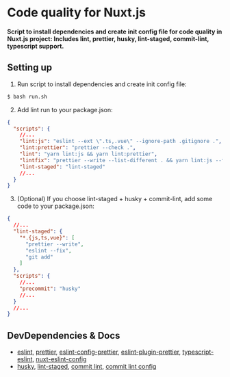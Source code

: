 # Code quality for Nuxt.js

<b>
Script to install dependencies and create init config file for code quality in Nuxt.js project:
Includes lint, prettier, husky, lint-staged, commit-lint, typescript support.
</b>

## Setting up

1. Run script to install dependencies and create init config file:

```bash
$ bash run.sh
```

2. Add lint run to your package.json:

```json
{
  "scripts": {
    //...
    "lint:js": "eslint --ext \".ts,.vue\" --ignore-path .gitignore .",
    "lint:prettier": "prettier --check .",
    "lint": "yarn lint:js && yarn lint:prettier",
    "lintfix": "prettier --write --list-different . && yarn lint:js --fix",
    "lint-staged": "lint-staged"
    //...
  }
}
```

3. (Optional) If you choose lint-staged + husky + commit-lint, add some code to your package.json:

```json
{
  //...
  "lint-staged": {
    "*.{js,ts,vue}": [
      "prettier --write",
      "eslint --fix",
      "git add"
    ]
  },
  "scripts": {
    //...
    "precommit": "husky"
    //...
  }
  //...
}
```

## DevDependencies & Docs

- [eslint](https://github.com/eslint/eslint),
  [prettier](https://github.com/prettier/prettier),
  [eslint-config-prettier](https://github.com/prettier/eslint-config-prettier),
  [eslint-plugin-prettier](https://github.com/prettier/eslint-plugin-prettier),
  [typescript-eslint](https://github.com/typescript-eslint/typescript-eslint),
  [nuxt-eslint-config](https://github.com/nuxt/eslint-config)
- [husky](https://github.com/typicode/husky),
  [lint-staged](https://github.com/lint-staged/lint-staged),
  [commit lint](https://github.com/conventional-changelog/commitlint),
  [commit lint config](https://github.com/conventional-changelog/commitlint/tree/master/%40commitlint/config-conventional)

